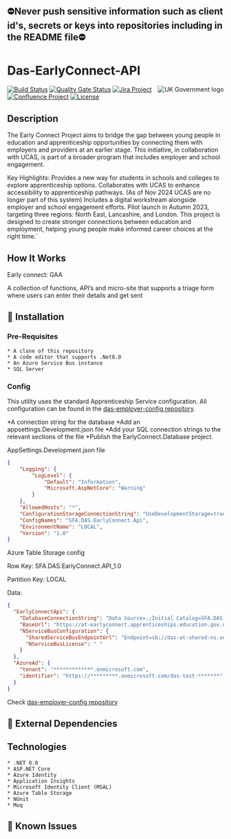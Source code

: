 ## ⛔Never push sensitive information such as client id's, secrets or keys into repositories including in the README file⛔

# Das-EarlyConnect-API

<img src="https://avatars.githubusercontent.com/u/9841374?s=200&v=4" align="right" alt="UK Government logo">

[![Build Status](https://dev.azure.com/sfa-gov-uk/Digital%20Apprenticeship%20Service/_apis/build/status/_projectname_?branchName=master)](https://dev.azure.com/sfa-gov-uk/Digital%20Apprenticeship%20Service/_build/latest?definitionId=_projectid_&branchName=master)
[![Quality Gate Status](https://sonarcloud.io/api/project_badges/measure?project=_projectId_&metric=alert_status)](https://sonarcloud.io/dashboard?id=_projectId_)
[![Jira Project](https://img.shields.io/badge/Jira-Project-blue)](https://skillsfundingagency.atlassian.net/secure/RapidBoard.jspa?rapidView=564&projectKey=_projectKey_)
[![Confluence Project](https://img.shields.io/badge/Confluence-Project-blue)](https://skillsfundingagency.atlassian.net/wiki/spaces/_pageurl_)
[![License](https://img.shields.io/badge/license-MIT-lightgrey.svg?longCache=true&style=flat-square)](https://en.wikipedia.org/wiki/MIT_License)

## Description

The Early Connect Project aims to bridge the gap between young people in education and apprenticeship opportunities by connecting them with employers and providers at an earlier stage. This initiative, in collaboration with UCAS, is part of a broader program that includes employer and school engagement.

Key Highlights:
Provides a new way for students in schools and colleges to explore apprenticeship options.
Collaborates with UCAS to enhance accessibility to apprenticeship pathways. (As of Nov 2024 UCAS are no longer part of this system)
Includes a digital workstream alongside employer and school engagement efforts.
Pilot launch in Autumn 2023, targeting three regions: North East, Lancashire, and London.
This project is designed to create stronger connections between education and employment, helping young people make informed career choices at the right time.`

## How It Works

Early connect: GAA

A collection of functions, API’s and micro-site that supports a triage form where users can enter their details and get sent 

## 🚀 Installation

### Pre-Requisites
```
* A clone of this repository
* A code editor that supports .Net8.0
* An Azure Service Bus instance
* SQL Server
```
### Config

This utility uses the standard Apprenticeship Service configuration. All configuration can be found in the [das-employer-config repository](https://github.com/SkillsFundingAgency/das-employer-config).

*A connection string for the database
*Add an appsettings.Development.json file
*Add your SQL connection strings to the relevant sections of the file
*Publish the EarlyConnect.Database project.

AppSettings.Development.json file
```json
{
    "Logging": {
        "LogLevel": {
            "Default": "Information",
            "Microsoft.AspNetCore": "Warning"
        }
    },
    "AllowedHosts": "*",
    "ConfigurationStorageConnectionString": "UseDevelopmentStorage=true;",
    "ConfigNames": "SFA.DAS.EarlyConnect.Api",
    "EnvironmentName": "LOCAL",
    "Version": "1.0"
}
```

Azure Table Storage config

Row Key: SFA.DAS.EarlyConnect.API_1.0

Partition Key: LOCAL

Data:

```json
{
  "EarlyConnectApi": {
    "DatabaseConnectionString": "Data Source=.;Initial Catalog=SFA.DAS.EarlyConnectApi.Database;Integrated Security=True",
    "BaseUrl": "https://at-earlyconnect.apprenticeships.education.gov.uk/",
    "NServiceBusConfiguration": {
      "SharedServiceBusEndpointUrl": "Endpoint=sb://das-at-shared-ns.servicebus.windows.net/",
      "NServiceBusLicense": " "
    }
  },
  "AzureAd": {
    "tenant": "*************.onmicrosoft.com",
    "identifier": "https://*********.onmicrosoft.com/das-test-*******"
  }
}
```
Check [das-employer-config repository](https://github.com/SkillsFundingAgency/das-employer-config) 
## 🔗 External Dependencies


## Technologies

```
* .NET 8.0  
* ASP.NET Core  
* Azure Identity  
* Application Insights  
* Microsoft Identity Client (MSAL)  
* Azure Table Storage  
* NUnit
* Moq
```

## 🐛 Known Issues


```

```
